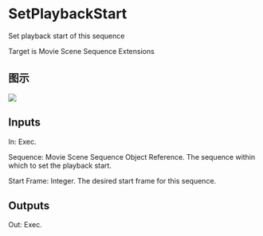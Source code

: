 # SetPlaybackStart

Set playback start of this sequence

Target is Movie Scene Sequence Extensions

## 图示

![]($-20221218-20553290.png)

## Inputs

In: Exec.

Sequence: Movie Scene Sequence Object Reference. The sequence within which to set the playback start.

Start Frame: Integer. The desired start frame for this sequence.  

## Outputs

Out: Exec.

